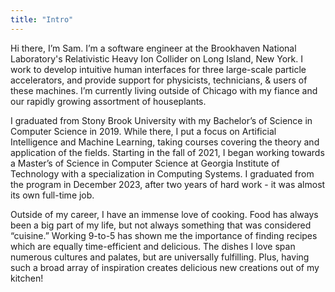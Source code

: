 ```yaml
---
title: "Intro"
---
```


Hi there, I’m Sam. I’m a software engineer at the Brookhaven National Laboratory's Relativistic Heavy Ion Collider on Long Island, New York. I work to develop intuitive human interfaces for three large-scale particle accelerators, and provide support for physicists, technicians, & users of these machines. I’m currently living outside of Chicago with my fiance and our rapidly growing assortment of houseplants.

I graduated from Stony Brook University with my Bachelor’s of Science in Computer Science in 2019. While there, I put a focus on Artificial Intelligence and Machine Learning, taking courses covering the theory and application of the fields. Starting in the fall of 2021, I began working towards a Master’s of Science in Computer Science at Georgia Institute of Technology with a specialization in Computing Systems. I graduated from the program in December 2023, after two years of hard work - it was almost its own full-time job. 

Outside of my career, I have an immense love of cooking. Food has always been a big part of my life, but not always something that was considered “cuisine.” Working 9-to-5 has shown me the importance of finding recipes which are equally time-efficient and delicious. The dishes I love span numerous cultures and palates, but are universally fulfilling. Plus, having such a broad array of inspiration creates delicious new creations out of my kitchen! 
